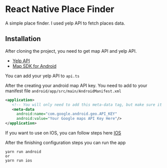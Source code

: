# React Native Place Finder

A simple place finder. I used yelp API to fetch places data.

## Installation

After cloning the project, you need to get map API and yelp API.

- [Yelp API](https://www.yelp.com/developers/)
- [Map SDK for Android](https://developers.google.com/maps/documentation/android-sdk/get-api-key)

You can add your yelp API  to `api.ts`

After the creating your android map API key. You need to add to your manifest file `android/app/src/main/AndroidManifest.xml`

```xml
<application>
   <!-- You will only need to add this meta-data tag, but make sure it's a child of application -->
   <meta-data
     android:name="com.google.android.geo.API_KEY"
     android:value="Your Google maps API Key Here"/>
</application>

```
If you want to use on IOS, you can follow steps here
[IOS](https://github.com/react-native-maps/react-native-maps/blob/HEAD/docs/installation.md)

After the finishing configuration steps you can run the app

```
yarn run android
or
yarn run ios
```
